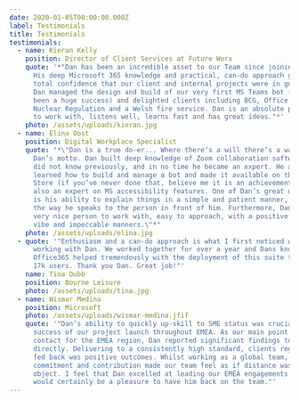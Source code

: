 ```yaml
---
date: 2020-01-05T00:00:00.000Z
label: Testimonials
title: Testimonials
testimonials:
  - name: Kieran Kelly
    position: Director of Client Services at Future Worx
    quote: '*"Dan has been an incredible asset to our Team since joining in March.
      His deep Microsoft 365 knowledge and practical, can-do approach gave us
      total confidence that our client and internal projects were in good hands.
      Dan managed the design and build of our very first MS Teams bot (which has
      been a huge success) and delighted clients including BCG, Office for
      Nuclear Regulation and a Welsh fire service. Dan is an absolute pleasure
      to work with, listens well, learns fast and has great ideas."*'
    photo: /assets/uploads/kieran.jpg
  - name: Elina Oost
    position: Digital Workplace Specialist
    quote: "*\"Dan is a true do-er... Where there’s a will there’s a way could be
      Dan’s motto. Dan built deep knowledge of Zoom collaboration software he
      did not know previously, and in no time he became an expert. He also
      learned how to build and manage a bot and made it available on the MS App
      Store (if you’ve never done that, believe me it is an achievement). Dan is
      also an expert on MS accessibility features. One of Dan’s great quality's
      is his ability to explain things in a simple and patient manner, and adapt
      the way he speaks to the person in front of him. Furthermore, Dan is a
      very nice person to work with, easy to approach, with a positive and calm
      vibe and impeccable manners.\"*"
    photo: /assets/uploads/elina.jpg
  - quote: '"Enthusiasm and a can-do approach is what I first noticed when I started
      working with Dan. We worked together for over a year and Dans knowledge of
      Office365 helped tremendously with the deployment of this suite to some
      17k users. Thank you Dan. Great job!"'
    name: Tina Dubb
    position: Bourne Leisure
    photo: /assets/uploads/tina.jpg
  - name: Wismar Medina
    position: Microsoft
    photo: /assets/uploads/wismar-medina.jfif
    quote: '"Dan’s ability to quickly up-skill to SME status was crucial to the
      success of our project launch throughout EMEA. As our main point of
      contact for the EMEA region, Dan reported significant findings to me
      directly. Delivering to a consistently high standard, clients regularly
      fed back was positive outcomes. Whilst working as a global team, Dan’s
      commitment and contribution made our team feel as if distance was no
      object. I feel that Dan excelled at leading our EMEA engagements and it
      would certainly be a pleasure to have him back on the team."'
---
```

